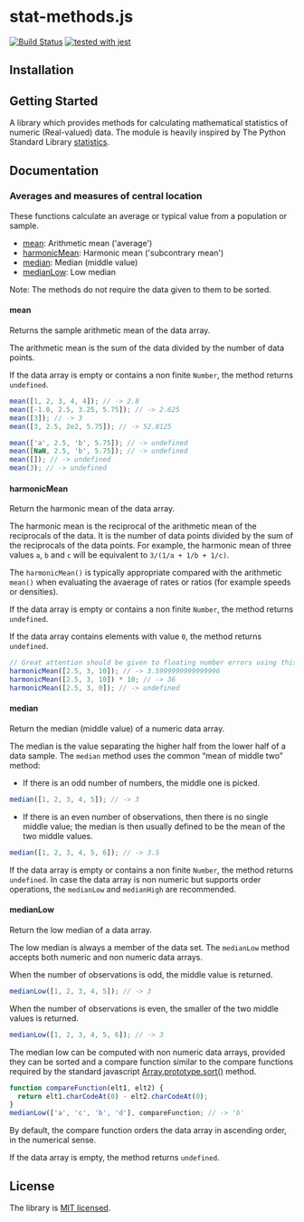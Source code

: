 # stat-methods.js

[![Build Status](https://travis-ci.org/boristane/stat-methods.js.svg?branch=master)](https://travis-ci.org/boristane/stat-methods.js)  [![tested with jest](https://img.shields.io/badge/tested_with-jest-99424f.svg)](https://github.com/facebook/jest)

## Installation

## Getting Started

A library which provides methods for calculating mathematical statistics of numeric (Real-valued) data. The module is heavily inspired by The Python Standard Library [statistics](https://docs.python.org/3/library/statistics.html).

## Documentation

### Averages and measures of central location

These functions calculate an average or typical value from a population or sample.
-   [mean](#mean): Arithmetic mean ('average')
-   [harmonicMean](#harmonicMean): Harmonic mean ('subcontrary mean')
-   [median](#median): Median (middle value)
-   [medianLow](#medianLow): Low median

Note: The methods do not require the data given to them to be sorted.

#### mean

Returns the sample arithmetic mean of the data array.

The arithmetic mean is the sum of the data divided by the number of data points.

If the data array is empty or contains a non finite `Number`, the method returns `undefined`.

```js
mean([1, 2, 3, 4, 4]); // -> 2.8
mean([-1.0, 2.5, 3.25, 5.75]); // -> 2.625
mean([3]); // -> 3
mean([3, 2.5, 2e2, 5.75]); // -> 52.8125

mean(['a', 2.5, 'b', 5.75]); // -> undefined
mean([NaN, 2.5, 'b', 5.75]); // -> undefined
mean([]); // -> undefined
mean(3); // -> undefined
```

#### harmonicMean

Return the harmonic mean of the data array.

The harmonic mean is the reciprocal of the arithmetic mean of the reciprocals of the data. It is the number of data points divided by the sum of the reciprocals of the data points. For example, the harmonic mean of three values `a`, `b` and `c` will be equivalent to `3/(1/a + 1/b + 1/c)`.

The `harmonicMean()` is typically appropriate compared with the arithmetic `mean()` when evaluating the avaerage of rates or ratios (for example speeds or densities).

If the data array is empty or contains a non finite `Number`, the method returns `undefined`.

If the data array contains elements with value `0`, the method returns `undefined`.

```js
// Great attention should be given to floating number errors using this method.
harmonicMean([2.5, 3, 10]); // -> 3.5999999999999996
harmonicMean([2.5, 3, 10]) * 10; // -> 36
harmonicMean([2.5, 3, 0]); // -> undefined
```
#### median

Return the median (middle value) of a numeric data array.

The median is the value separating the higher half from the lower half of a data sample. The `median` method uses the common “mean of middle two” method:

-   If there is an odd number of numbers, the middle one is picked. 

```js
median([1, 2, 3, 4, 5]); // -> 3
```

-   If there is an even number of observations, then there is no single middle value; the median is then usually defined to be the mean of the two middle values.

```js
median([1, 2, 3, 4, 5, 6]); // -> 3.5
```

If the data array is empty or contains a non finite `Number`, the method returns `undefined`. In case the data array is non numeric but supports order operations, the `medianLow` and `medianHigh` are recommended.

#### medianLow

Return the low median of a data array.

The low median is always a member of the data set. The `medianLow` method accepts both numeric and non numeric data arrays.

When the number of observations is odd, the middle value is returned.

```js
medianLow([1, 2, 3, 4, 5]); // -> 3
```

When the number of observations is even, the smaller of the two middle values is returned.

```js
medianLow([1, 2, 3, 4, 5, 6]); // -> 3
```

The median low can be computed with non numeric data arrays, provided they can be sorted and a compare function similar to the compare functions required by the standard javascript [Array.prototype.sort()](https://developer.mozilla.org/en-US/docs/Web/JavaScript/Reference/Global_Objects/Array/sort) method.

```js
function compareFunction(elt1, elt2) {
  return elt1.charCodeAt(0) - elt2.charCodeAt(0);
}
medianLow(['a', 'c', 'b', 'd'], compareFunction; // -> 'b'
```

By default, the compare function orders the data array in ascending order, in the numerical sense.

If the data array is empty, the method returns `undefined`.

## License

The library is [MIT licensed](LICENSE).

